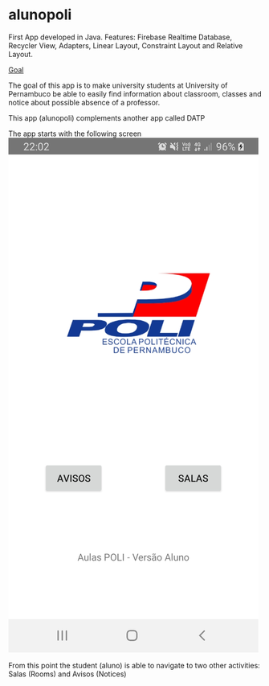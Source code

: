 # alunopoli
First App developed in Java. Features: Firebase Realtime Database, Recycler View, Adapters, Linear Layout, Constraint Layout and Relative Layout.

[Goal](**Goal**)

The goal of this app is to make university students at University of Pernambuco be able to easily find information about
classroom, classes and notice about possible absence of a professor.


This app (alunopoli) complements another app called DATP

The app starts with the following screen
![screenshot](images/screenStart.jpeg)

From this point the student (aluno) is able to navigate to two other activities: Salas (Rooms) and Avisos (Notices)


